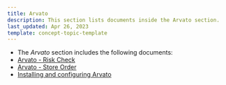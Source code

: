 ```yaml
---
title: Arvato
description: This section lists documents inside the Arvato section.
last_updated: Apr 26, 2023
template: concept-topic-template
---
```


* The *Arvato* section includes the following documents:
* [Arvato - Risk Check](/docs/scos/dev/technology-partner-guides/{{page.version}}/payment-partners/arvato/arvato-risk-check.html)
* [Arvato - Store Order](/docs/scos/dev/technology-partner-guides/{{page.version}}/payment-partners/arvato/arvato-store-order.html)
* [Installing and configuring Arvato](/docs/scos/dev/technology-partner-guides/{{page.version}}/payment-partners/arvato/installing-and-configuring-arvato.html)